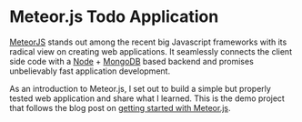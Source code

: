 Meteor.js Todo Application
==========================

[MeteorJS](https://www.meteor.com/) stands out among the recent big Javascript
frameworks with its radical view on creating web applications. It seamlessly
connects the client side code with a [Node](http://nodejs.org/) +
[MongoDB](http://www.mongodb.org/) based backend and promises unbelievably
fast application development.

As an introduction to Meteor.js, I set out to build a simple but properly
tested web application and share what I learned. This is the demo project
that follows the blog post on 
[getting started with  Meteor.js](https://semaphoreapp.com/blog/2014/10/21/meteorjs-getting-started.html).
